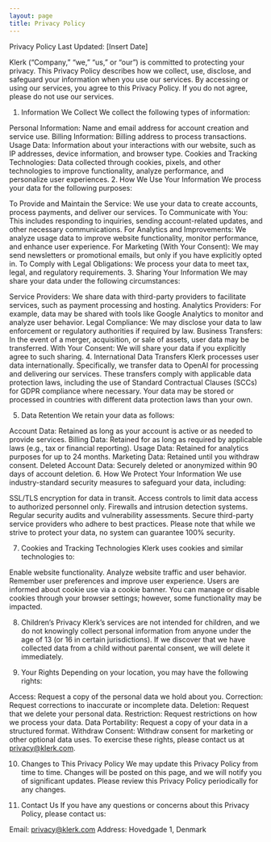 ```yaml
---
layout: page
title: Privacy Policy
---
```


Privacy Policy
Last Updated: [Insert Date]

Klerk (“Company,” “we,” “us,” or “our”) is committed to protecting your privacy. This Privacy Policy describes how we collect, use, disclose, and safeguard your information when you use our services. By accessing or using our services, you agree to this Privacy Policy. If you do not agree, please do not use our services.

1. Information We Collect
We collect the following types of information:

Personal Information: Name and email address for account creation and service use.
Billing Information: Billing address to process transactions.
Usage Data: Information about your interactions with our website, such as IP addresses, device information, and browser type.
Cookies and Tracking Technologies: Data collected through cookies, pixels, and other technologies to improve functionality, analyze performance, and personalize user experiences.
2. How We Use Your Information
We process your data for the following purposes:

To Provide and Maintain the Service: We use your data to create accounts, process payments, and deliver our services.
To Communicate with You: This includes responding to inquiries, sending account-related updates, and other necessary communications.
For Analytics and Improvements: We analyze usage data to improve website functionality, monitor performance, and enhance user experience.
For Marketing (With Your Consent): We may send newsletters or promotional emails, but only if you have explicitly opted in.
To Comply with Legal Obligations: We process your data to meet tax, legal, and regulatory requirements.
3. Sharing Your Information
We may share your data under the following circumstances:

Service Providers: We share data with third-party providers to facilitate services, such as payment processing and hosting.
Analytics Providers: For example, data may be shared with tools like Google Analytics to monitor and analyze user behavior.
Legal Compliance: We may disclose your data to law enforcement or regulatory authorities if required by law.
Business Transfers: In the event of a merger, acquisition, or sale of assets, user data may be transferred.
With Your Consent: We will share your data if you explicitly agree to such sharing.
4. International Data Transfers
Klerk processes user data internationally. Specifically, we transfer data to OpenAI for processing and delivering our services. These transfers comply with applicable data protection laws, including the use of Standard Contractual Clauses (SCCs) for GDPR compliance where necessary. Your data may be stored or processed in countries with different data protection laws than your own.

5. Data Retention
We retain your data as follows:

Account Data: Retained as long as your account is active or as needed to provide services.
Billing Data: Retained for as long as required by applicable laws (e.g., tax or financial reporting).
Usage Data: Retained for analytics purposes for up to 24 months.
Marketing Data: Retained until you withdraw consent.
Deleted Account Data: Securely deleted or anonymized within 90 days of account deletion.
6. How We Protect Your Information
We use industry-standard security measures to safeguard your data, including:

SSL/TLS encryption for data in transit.
Access controls to limit data access to authorized personnel only.
Firewalls and intrusion detection systems.
Regular security audits and vulnerability assessments.
Secure third-party service providers who adhere to best practices.
Please note that while we strive to protect your data, no system can guarantee 100% security.

7. Cookies and Tracking Technologies
Klerk uses cookies and similar technologies to:

Enable website functionality.
Analyze website traffic and user behavior.
Remember user preferences and improve user experience.
Users are informed about cookie use via a cookie banner. You can manage or disable cookies through your browser settings; however, some functionality may be impacted.

8. Children’s Privacy
Klerk’s services are not intended for children, and we do not knowingly collect personal information from anyone under the age of 13 (or 16 in certain jurisdictions). If we discover that we have collected data from a child without parental consent, we will delete it immediately.

9. Your Rights
Depending on your location, you may have the following rights:

Access: Request a copy of the personal data we hold about you.
Correction: Request corrections to inaccurate or incomplete data.
Deletion: Request that we delete your personal data.
Restriction: Request restrictions on how we process your data.
Data Portability: Request a copy of your data in a structured format.
Withdraw Consent: Withdraw consent for marketing or other optional data uses.
To exercise these rights, please contact us at privacy@klerk.com.

10. Changes to This Privacy Policy
We may update this Privacy Policy from time to time. Changes will be posted on this page, and we will notify you of significant updates. Please review this Privacy Policy periodically for any changes.

11. Contact Us
If you have any questions or concerns about this Privacy Policy, please contact us:

Email: privacy@klerk.com
Address: Hovedgade 1, Denmark